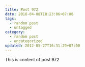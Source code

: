 ```yaml
---
title: Post 972
date: 2018-04-08T18:23:06+07:00
tags:
  - random post
  - untagged
category:
  - random post
  - uncategorized
updated: 2012-05-27T16:31:29+07:00
---
```

This is content of post 972